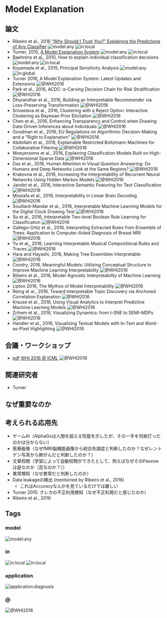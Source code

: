 # Model Explanation

## 論文

- Ribeiro et al., 2016 [“Why Should I Trust You?” Explaining the Predictions of Any Classifier](Ribeiro+2016.md) ![model:any](https://img.shields.io/badge/model-any-blue.svg) ![in:local](https://img.shields.io/badge/in-local-brightgreen.svg)
- Turner, 2015, [A Model Explanation System](Turner2015.md) ![model:any](https://img.shields.io/badge/model-any-blue.svg) ![in:local](https://img.shields.io/badge/in-local-brightgreen.svg)
- Baehrens et al., 2010, How to explain individual classification decisions ![model:any](https://img.shields.io/badge/model-any-blue.svg) ![in:local](https://img.shields.io/badge/in-local-brightgreen.svg)
- Koyamada et al., 2015, Principal Sensitivity Analysis ![model:any](https://img.shields.io/badge/model-any-blue.svg) ![in:global](https://img.shields.io/badge/in-global-red.svg)
- Turner 2016, A Model Explanation System: Latest Updates and Extensions ![@WHI2016](https://img.shields.io/badge/%40-WHI2016-orange.svg)
- Park et al., 2016, ACDC: α-Carving Decision Chain for Risk Stratification ![@WHI2016](https://img.shields.io/badge/%40-WHI2016-orange.svg)
- Dhurandhar et al., 2016, Building an Interpretable Recommender via Loss-Preserving Transformation ![@WHI2016](https://img.shields.io/badge/%40-WHI2016-orange.svg)
- Srivastava et al., 2016, Clustering with a Reject Option: Interactive Clustering as Bayesian Prior Elicitation ![@WHI2016](https://img.shields.io/badge/%40-WHI2016-orange.svg)
- Chen et al., 2016, Enhancing Transparency and Control when Drawing Data-Driven Inferences about Individuals ![@WHI2016](https://img.shields.io/badge/%40-WHI2016-orange.svg)
- Goodman et al., 2016, EU Regulations on Algorithmic Decision-Making and a "Right to Explanation" ![@WHI2016](https://img.shields.io/badge/%40-WHI2016-orange.svg)
- Abdollahi et al., 2016, Explainable Restricted Boltzmann Machines for Collaborative Filtering ![@WHI2016](https://img.shields.io/badge/%40-WHI2016-orange.svg)
- Moeyersoms et al., 2016, Explaining Classification Models Built on High-Dimensional Sparse Data ![@WHI2016](https://img.shields.io/badge/%40-WHI2016-orange.svg)
- Das et al., 2016, Human Attention in Visual Question Answering: Do Humans and Deep Networks Look at the Same Regions? ![@WHI2016](https://img.shields.io/badge/%40-WHI2016-orange.svg)
- Krakovna et al., 2016, Increasing the Interpretability of Recurrent Neural Networks Using Hidden Markov Models ![@WHI2016](https://img.shields.io/badge/%40-WHI2016-orange.svg)
- Jandot et al., 2016, Interactive Semantic Featuring for Text Classification ![@WHI2016](https://img.shields.io/badge/%40-WHI2016-orange.svg)
- Mostafa et al., 2016, Interpretability in Linear Brain Decoding ![@WHI2016](https://img.shields.io/badge/%40-WHI2016-orange.svg)
- Souillard-Mandar et al., 2016, Interpretable Machine Learning Models for the Digital Clock Drawing Test ![@WHI2016](https://img.shields.io/badge/%40-WHI2016-orange.svg)
- Su et al., 2016, Interpretable Two-level Boolean Rule Learning for Classification ![@WHI2016](https://img.shields.io/badge/%40-WHI2016-orange.svg)
- Gallego-Ortiz et al., 2016, Interpreting Extracted Rules from Ensemble of Trees: Application to Computer-Aided Diagnosis of Breast MRI ![@WHI2016](https://img.shields.io/badge/%40-WHI2016-orange.svg)
- Yu et al., 2016, Learning Interpretable Musical Compositional Rules and Traces ![@WHI2016](https://img.shields.io/badge/%40-WHI2016-orange.svg)
- Hara and Hayashi, 2016, Making Tree Ensembles Interpretable ![@WHI2016](https://img.shields.io/badge/%40-WHI2016-orange.svg)
- Condry, 2016, Meaningful Models: Utilizing Conceptual Structure to Improve Machine Learning Interpretability ![@WHI2016](https://img.shields.io/badge/%40-WHI2016-orange.svg)
- Ribeiro et al., 2016, Model-Agnostic Interpretability of Machine Learning ![@WHI2016](https://img.shields.io/badge/%40-WHI2016-orange.svg)
- Lipton 2016, The Mythos of Model Interpretability ![@WHI2016](https://img.shields.io/badge/%40-WHI2016-orange.svg)
- Reing et al., 2016, Toward Interpretable Topic Discovery via Anchored Correlation Explanation ![@WHI2016](https://img.shields.io/badge/%40-WHI2016-orange.svg)
- Krause et al., 2016, Using Visual Analytics to Interpret Predictive Machine Learning Models ![@WHI2016](https://img.shields.io/badge/%40-WHI2016-orange.svg)
- Zrihem et al., 2016, Visualizing Dynamics: from t-SNE to SEMI-MDPs ![@WHI2016](https://img.shields.io/badge/%40-WHI2016-orange.svg)
- Handler et al., 2016, Visualizing Textual Models with In-Text and Word-as-Pixel Highlighting ![@WHI2016](https://img.shields.io/badge/%40-WHI2016-orange.svg)

## 会議・ワークショップ
- [pdf](https://drive.google.com/file/d/0B9mGJ4F63iKGZWk0cXZraTNjRVU/view) [WHI 2016 @ ICML](https://sites.google.com/site/2016whi/) ![@WHI2016](https://img.shields.io/badge/%40-WHI2016-orange.svg)

## 関連研究者
- Turner

## なぜ重要なのか

## 考えられる応用先
- ゲームAI（AlphaGoは人間を超える性能を示したが、その一手を何故打ったのかは分からない）
- 医療画像（なぜfMRI脳機能画像から統合失調症と判断したのか？なぜレントゲン写真から肺がんだと判断したのか？）
- 文章校閲（学習によって自動校閲ができたとして、例えばなぜそのPassiveは是なのか（否なのか？））
- 異常検知（なぜ異常だと判断したのか）
- Data leakageの検出 (mentioned by Ribeiro et al., 2016)
  - これはAccuracyなんかを見ているだけでは厳しい
- Turner 2015: クレカの不正利用検知（なぜ不正利用だと感じたのか）
- Ribeiro et al., 2016:

## Tags 

### model
![model:any](https://img.shields.io/badge/model-any-blue.svg)

### in
![in:local](https://img.shields.io/badge/in-local-brightgreen.svg)
![in:local](https://img.shields.io/badge/in-global-red.svg)

### application
![application:diagnosis](https://img.shields.io/badge/application-diagnosis-ff69b4.svg)

### @
![@WHI2016](https://img.shields.io/badge/%40-WHI2016-orange.svg)
